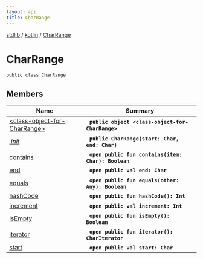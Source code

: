 ```yaml
---
layout: api
title: CharRange
---
```

[stdlib](../../index.md) / [kotlin](../index.md) / [CharRange](index.md)

# CharRange

```
public class CharRange
```

## Members

| Name | Summary |
|------|---------|
|[&lt;class-object-for-CharRange&gt;](_class-object-for-CharRange_/index.md)|&nbsp;&nbsp;**`public object <class-object-for-CharRange>`**<br>|
|[*.init*](_init_.md)|&nbsp;&nbsp;**`public CharRange(start: Char, end: Char)`**<br>|
|[contains](contains.md)|&nbsp;&nbsp;**`open public fun contains(item: Char): Boolean`**<br>|
|[end](end.md)|&nbsp;&nbsp;**`open public val end: Char`**<br>|
|[equals](equals.md)|&nbsp;&nbsp;**`open public fun equals(other: Any): Boolean`**<br>|
|[hashCode](hashCode.md)|&nbsp;&nbsp;**`open public fun hashCode(): Int`**<br>|
|[increment](increment/index.md)|&nbsp;&nbsp;**`open public val increment: Int`**<br>|
|[isEmpty](isEmpty.md)|&nbsp;&nbsp;**`open public fun isEmpty(): Boolean`**<br>|
|[iterator](iterator.md)|&nbsp;&nbsp;**`open public fun iterator(): CharIterator`**<br>|
|[start](start.md)|&nbsp;&nbsp;**`open public val start: Char`**<br>|
